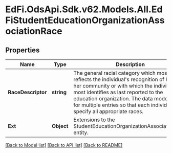 # EdFi.OdsApi.Sdk.v62.Models.All.EdFiStudentEducationOrganizationAssociationRace

## Properties

Name | Type | Description | Notes
------------ | ------------- | ------------- | -------------
**RaceDescriptor** | **string** | The general racial category which most clearly reflects the individual&#39;s recognition of his or her community or with which the individual most identifies as last reported to the education organization. The data model allows for multiple entries so that each individual can specify all appropriate races. | 
**Ext** | **Object** | Extensions to the StudentEducationOrganizationAssociationRace entity. | [optional] 

[[Back to Model list]](../../README.md#documentation-for-models) [[Back to API list]](../../README.md#documentation-for-api-endpoints) [[Back to README]](../../README.md)

